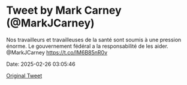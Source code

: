 # Tweet by Mark Carney (@MarkJCarney)

Nos travailleurs et travailleuses de la santé sont soumis à une pression énorme. Le gouvernement fédéral a la responsabilité de les aider. @MarkJCarney https://t.co/IM6B85nR0v

Date: 2025-02-26 03:05:46

[Original Tweet](https://x.com/MarkJCarney/status/1894584613802025415)
